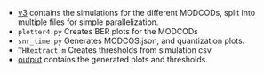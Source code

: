 - [v3](v3) contains the simulations for the different MODCODs, split into multiple files for simple parallelization.
- `plotter4.py` Creates BER plots for the MODCODs
- `snr_time.py` Generates MODCOS.json, and quantization plots.
- `THRextract.m` Creates thresholds from simulation csv
- [output](output) contains the generated plots and thresholds.